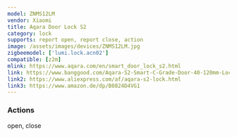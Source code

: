 ```yaml
---
model: ZNMS12LM
vendor: Xiaomi
title: Aqara Door Lock S2
category: lock
supports: report open, report close, action
image: /assets/images/devices/ZNMS12LM.jpg
zigbeemodel: ['lumi.lock.acn02']
compatible: [z2m]
mlink: https://www.aqara.com/en/smart_door_lock_s2.html
link: https://www.banggood.com/Aqara-S2-Smart-C-Grade-Door-40-120mm-Lock-Fingerprint-App-Password-Key-Unlock-Mi-Home-Security-Lock-p-1439216.html
link2: https://www.aliexpress.com/af/aqara-s2-lock.html
link3: https://www.amazon.de/dp/B0824D4VG1
---
```

### Actions
 open, close